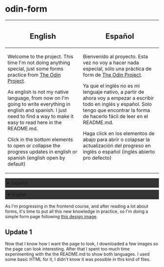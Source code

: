# odin-form

<table>
<thead>
<tr>
<th><h2>English</h2></th>
<th><h2>Español</h2></th>
</tr>
</thead>
<tbody>
<tr>
<td style="vertical-align: top;"><p>Welcome to the project. This time I'm not doing anything special, just some forms practice from <a href="https://www.theodinproject.com/">The Odin Project</a>.</p>

<p>As english is not my native language, from now on I'm going to write everything in english and spanish. I just need to find a way to make it easy to read here in the README.md.</p>
<p>Click in the bottom elements to open or collapse the progress updates in english or spanish (english open by default)</p></td>

<td style="vertical-align: top;"><p>Bienvenido al proyecto. Esta vez no voy a hacer nada especial, sólo una práctica de form de <a href="https://www.theodinproject.com/">The Odin Project</a>.</p>

<p>Ya que el inglés no es mi lenguaje nativo, a partir de ahora voy a empezar a escribir todo en inglés y español. Solo tengo que encontrar la forma de hacerlo fácil de leer en el README.md.</p>
<p>Haga click en los elementos de abajo para abrir o colapsar la actualización del progreso en inglés o español (inglés abierto pro defecto)</p></td>
</tr>
</tbody>
</table>

<!--------------------------->
<!-- spanish version here --->
<!--------------------------->

<details style="margin-bottom: .5em;">
<summary style="background-color: #333; padding: .5em;flex:1 1 50%;">Español</summary>
<p>A medida que progreso con el curso de frontend, y luego de haber leído un montón sobre formularios, es hora de poner todo ese nuevo conocimiento en práctica, por lo que voy a hacer una página de formulario siguiendo <a href="./others/sign-up-form.png">esta imagen de diseño</a>.</p>

<h2>Actualización 1</h2>
<p>Ahora que sé cómo quiero que se vea la página, he descargado unas pocas imágene para que la misma se vea interesante. Luego de eso dediqué demasiado tiempo experimentando con el README.md para mostrar ámbos idiomas. Usé un poco de HTML básico para eso, no sabía que era posible en este tipo de archivos.</p>
</details>

<!--------------------------->
<!-- english version here --->
<!--------------------------->

<details open>
<summary style="background-color: #333; padding: .5em;flex:1 1 50%;">English</summary>
<p>As I'm progressing in the frontend course, and after reading a lot about forms, it's time to put all this new knowledge in practice, so I'm doing a simple form page following <a href="./others/sign-up-form.png">this design image</a>.</p>

<h2>Update 1</h2>
<p>Now that I know how I want the page to look, I downloaded a few images so the page can look interesting. After that I spent too much time experimenting with the the README.md to show both languages. I used some basic HTML for it, I didn't know it was possible in this kind of files.</p>
</details>

